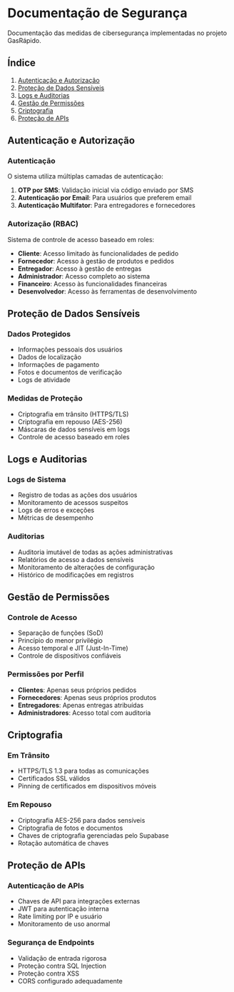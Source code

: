 # Documentação de Segurança

Documentação das medidas de cibersegurança implementadas no projeto GasRápido.

## Índice

1. [Autenticação e Autorização](#autenticação-e-autorização)
2. [Proteção de Dados Sensíveis](#proteção-de-dados-sensíveis)
3. [Logs e Auditorias](#logs-e-auditorias)
4. [Gestão de Permissões](#gestão-de-permissões)
5. [Criptografia](#criptografia)
6. [Proteção de APIs](#proteção-de-apis)

## Autenticação e Autorização

### Autenticação

O sistema utiliza múltiplas camadas de autenticação:

1. **OTP por SMS**: Validação inicial via código enviado por SMS
2. **Autenticação por Email**: Para usuários que preferem email
3. **Autenticação Multifator**: Para entregadores e fornecedores

### Autorização (RBAC)

Sistema de controle de acesso baseado em roles:

- **Cliente**: Acesso limitado às funcionalidades de pedido
- **Fornecedor**: Acesso à gestão de produtos e pedidos
- **Entregador**: Acesso à gestão de entregas
- **Administrador**: Acesso completo ao sistema
- **Financeiro**: Acesso às funcionalidades financeiras
- **Desenvolvedor**: Acesso às ferramentas de desenvolvimento

## Proteção de Dados Sensíveis

### Dados Protegidos

- Informações pessoais dos usuários
- Dados de localização
- Informações de pagamento
- Fotos e documentos de verificação
- Logs de atividade

### Medidas de Proteção

- Criptografia em trânsito (HTTPS/TLS)
- Criptografia em repouso (AES-256)
- Máscaras de dados sensíveis em logs
- Controle de acesso baseado em roles

## Logs e Auditorias

### Logs de Sistema

- Registro de todas as ações dos usuários
- Monitoramento de acessos suspeitos
- Logs de erros e exceções
- Métricas de desempenho

### Auditorias

- Auditoria imutável de todas as ações administrativas
- Relatórios de acesso a dados sensíveis
- Monitoramento de alterações de configuração
- Histórico de modificações em registros

## Gestão de Permissões

### Controle de Acesso

- Separação de funções (SoD)
- Princípio do menor privilégio
- Acesso temporal e JIT (Just-In-Time)
- Controle de dispositivos confiáveis

### Permissões por Perfil

- **Clientes**: Apenas seus próprios pedidos
- **Fornecedores**: Apenas seus próprios produtos
- **Entregadores**: Apenas entregas atribuídas
- **Administradores**: Acesso total com auditoria

## Criptografia

### Em Trânsito

- HTTPS/TLS 1.3 para todas as comunicações
- Certificados SSL válidos
- Pinning de certificados em dispositivos móveis

### Em Repouso

- Criptografia AES-256 para dados sensíveis
- Criptografia de fotos e documentos
- Chaves de criptografia gerenciadas pelo Supabase
- Rotação automática de chaves

## Proteção de APIs

### Autenticação de APIs

- Chaves de API para integrações externas
- JWT para autenticação interna
- Rate limiting por IP e usuário
- Monitoramento de uso anormal

### Segurança de Endpoints

- Validação de entrada rigorosa
- Proteção contra SQL Injection
- Proteção contra XSS
- CORS configurado adequadamente